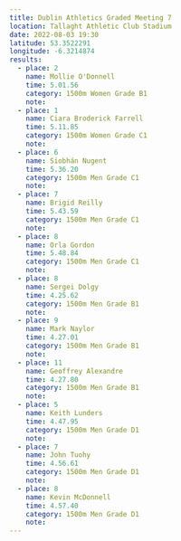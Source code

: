 ```yaml
---
title: Dublin Athletics Graded Meeting 7 
location: Tallaght Athletic Club Stadium  
date: 2022-08-03 19:30
latitude: 53.3522291
longitude: -6.3214874
results:
  - place: 2
    name: Mollie O'Donnell
    time: 5.01.56
    category: 1500m Women Grade B1
    note:
  - place: 1
    name: Ciara Broderick Farrell
    time: 5.11.85
    category: 1500m Women Grade C1
    note:
  - place: 6
    name: Siobhán Nugent
    time: 5.36.20
    category: 1500m Men Grade C1
    note:
  - place: 7
    name: Brigid Reilly
    time: 5.43.59
    category: 1500m Men Grade C1
    note:
  - place: 8
    name: Orla Gordon
    time: 5.48.84
    category: 1500m Men Grade C1
    note:
  - place: 8
    name: Sergei Dolgy
    time: 4.25.62
    category: 1500m Men Grade B1
    note:
  - place: 9
    name: Mark Naylor
    time: 4.27.01
    category: 1500m Men Grade B1
    note:
  - place: 11
    name: Geoffrey Alexandre
    time: 4.27.80
    category: 1500m Men Grade B1
    note:
  - place: 5
    name: Keith Lunders
    time: 4.47.95
    category: 1500m Men Grade D1
    note:
  - place: 7
    name: John Tuohy
    time: 4.56.61
    category: 1500m Men Grade D1
    note:
  - place: 8
    name: Kevin McDonnell
    time: 4.57.40
    category: 1500m Men Grade D1
    note:
---
```


